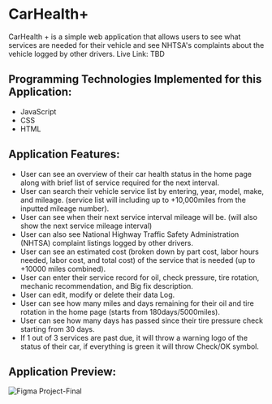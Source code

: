 # CarHealth+
 
 CarHealth + is a simple web application that allows users to see what services are needed for their vehicle and see NHTSA's complaints about the vehicle logged by other drivers.
 Live Link: TBD
 
 ## Programming Technologies Implemented for this Application:
 
 - JavaScript
 - CSS
 - HTML
 
 ## Application Features:
 
 - User can see an overview of their car health status in the home page along with brief list of service required for the next interval.
 - User can search their vehicle service list by entering, year, model, make, and mileage. (service list will including up to +10,000miles from the inputted mileage number).
 - User can see when their next service interval mileage will be. (will also show the next service mileage interval)
 - User can also see National Highway Traffic Safety Administration (NHTSA) complaint listings logged by other drivers.
 - User can see an estimated cost (broken down by part cost, labor hours needed, labor cost, and total cost) of the service that is needed (up to +10000 miles combined).
 - User can enter their service record for oil, check pressure, tire rotation, mechanic recommendation, and Big fix description. 
 - User can edit, modify or delete their data Log.
 - User can see how many miles and days remaining for their oil and tire rotation in the home page (starts from 180days/5000miles).
 - User can see how many days has passed since their tire pressure check starting from 30 days. 
 - If 1 out of 3 services are past due, it will throw a warning logo of the status of their car, if everything is green it will throw Check/OK symbol. 
 
 
 ## Application Preview:
 ![Figma Project-Final](https://user-images.githubusercontent.com/69870979/102838453-10809000-43b3-11eb-8a7f-bb340e1bd2af.gif)
 

